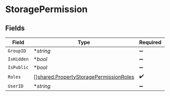 # StoragePermission


## Fields

| Field                                                                                                   | Type                                                                                                    | Required                                                                                                | Description                                                                                             |
| ------------------------------------------------------------------------------------------------------- | ------------------------------------------------------------------------------------------------------- | ------------------------------------------------------------------------------------------------------- | ------------------------------------------------------------------------------------------------------- |
| `GroupID`                                                                                               | **string*                                                                                               | :heavy_minus_sign:                                                                                      | N/A                                                                                                     |
| `IsHidden`                                                                                              | **bool*                                                                                                 | :heavy_minus_sign:                                                                                      | N/A                                                                                                     |
| `IsPublic`                                                                                              | **bool*                                                                                                 | :heavy_minus_sign:                                                                                      | N/A                                                                                                     |
| `Roles`                                                                                                 | [][shared.PropertyStoragePermissionRoles](../../../pkg/models/shared/propertystoragepermissionroles.md) | :heavy_check_mark:                                                                                      | N/A                                                                                                     |
| `UserID`                                                                                                | **string*                                                                                               | :heavy_minus_sign:                                                                                      | N/A                                                                                                     |